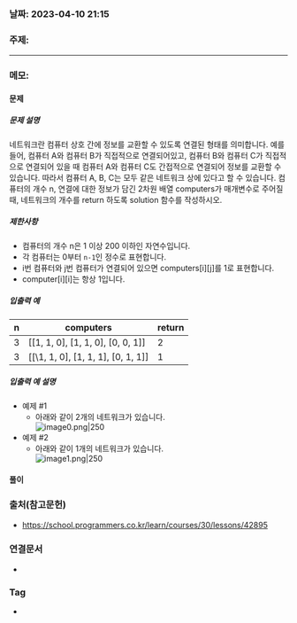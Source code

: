 ### 날짜: 2023-04-10 21:15

### 주제:  
---
### 메모: 
#### 문제
##### 문제 설명
네트워크란 컴퓨터 상호 간에 정보를 교환할 수 있도록 연결된 형태를 의미합니다. 예를 들어, 컴퓨터 A와 컴퓨터 B가 직접적으로 연결되어있고, 컴퓨터 B와 컴퓨터 C가 직접적으로 연결되어 있을 때 컴퓨터 A와 컴퓨터 C도 간접적으로 연결되어 정보를 교환할 수 있습니다. 따라서 컴퓨터 A, B, C는 모두 같은 네트워크 상에 있다고 할 수 있습니다.
컴퓨터의 개수 n, 연결에 대한 정보가 담긴 2차원 배열 computers가 매개변수로 주어질 때, 네트워크의 개수를 return 하도록 solution 함수를 작성하시오.
##### 제한사항
-   컴퓨터의 개수 n은 1 이상 200 이하인 자연수입니다.
-   각 컴퓨터는 0부터 `n-1`인 정수로 표현합니다.
-   i번 컴퓨터와 j번 컴퓨터가 연결되어 있으면 computers[i][j]를 1로 표현합니다.
-   computer[i][i]는 항상 1입니다.
##### 입출력 예
| n   | computers                           | return |
| --- | ----------------------------------- | ------ |
| 3   | [\[1, 1, 0], [1, 1, 0], [0, 0, 1]\] | 2      |
| 3   | [\[\1, 1, 0], [1, 1, 1], [0, 1, 1]] | 1       |

##### 입출력 예 설명
- 예제 #1  
	- 아래와 같이 2개의 네트워크가 있습니다.  
![image0.png|250](https://grepp-programmers.s3.amazonaws.com/files/ybm/5b61d6ca97/cc1e7816-b6d7-4649-98e0-e95ea2007fd7.png)
- 예제 #2  
	- 아래와 같이 1개의 네트워크가 있습니다.  
![image1.png|250](https://grepp-programmers.s3.amazonaws.com/files/ybm/7554746da2/edb61632-59f4-4799-9154-de9ca98c9e55.png)
#### 풀이

### 출처(참고문헌) 
- https://school.programmers.co.kr/learn/courses/30/lessons/42895

### 연결문서 
- 

### Tag
- 